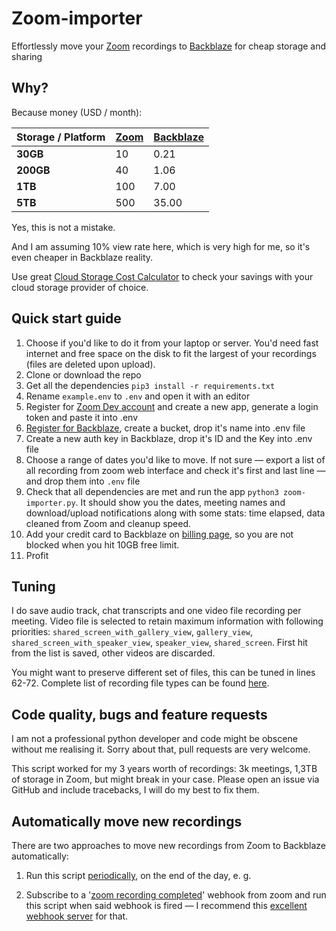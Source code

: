 # Zoom-importer

Effortlessly move your [Zoom](https://zoom.us) recordings to [Backblaze](https://www.backblaze.com/b2/cloud-storage.html) for cheap storage and sharing

## Why?

Because money (USD / month):

| Storage / Platform	|	[Zoom](https://zoom.us/buy?plan=pro&period=annual&from=cmr30&addon_period=annual&usageType=business)	|	[Backblaze](https://www.backblaze.com/b2/cloud-storage-pricing.html) |
| --------| ------ | -------|
| **30GB**	|	10	|	0.21 |
| **200GB**	|	40	|	1.06 |
| **1TB**	|	100	|	7.00 |
| **5TB**	|	500	|	35.00 |

Yes, this is not a mistake.

And I am assuming 10% view rate here, which is very high for me, so it's even cheaper in Backblaze reality.

Use great [Cloud Storage Cost Calculator](http://coststorage.com) to check your savings with your cloud storage provider of choice.

## Quick start guide

1. Choose if you'd like to do it from your laptop or server. You'd need fast internet and free space on the disk to fit the largest of your recordings (files are deleted upon upload).
1. Clone or download the repo 
2. Get all the dependencies `pip3 install -r requirements.txt`
3. Rename `example.env` to `.env` and open it with an editor
4. Register for [Zoom Dev account](https://developers.zoom.us) and create a new app, generate a login token and paste it into .env
5. [Register for Backblaze](https://www.backblaze.com/b2/sign-up.html), create a bucket, drop it's name into .env file
6. Create a new auth key in Backblaze, drop it's ID and the Key into .env file
7. Choose a range of dates you'd like to move. If not sure — export a list of all recording from zoom web interface and check it's first and last line — and drop them into `.env` file
8. Check that all dependencies are met and run the app `python3 zoom-importer.py`. It should show you the dates, meeting names and download/upload notifications along with some stats: time elapsed, data cleaned from Zoom and cleanup speed.
9. Add your credit card to Backblaze on [billing page](https://secure.backblaze.com/billing_card.htm), so you are not blocked when you hit 10GB free limit.
10. Profit

## Tuning

I do save audio track, chat transcripts and one video file recording per meeting. Video file is selected to retain maximum information with following priorities: `shared_screen_with_gallery_view`, `gallery_view`, `shared_screen_with_speaker_view`, `speaker_view`, `shared_screen`. First hit from the list is saved, other videos are discarded.

You might want to preserve different set of files, this can be tuned in lines 62-72. Complete list of recording file types can be found [here](https://marketplace.zoom.us/docs/api-reference/zoom-api/methods/#operation/recordingGet).

## Code quality, bugs and feature requests

I am not a professional python developer and code might be obscene without me realising it. Sorry about that, pull requests are very welcome.

This script worked for my 3 years worth of recordings: 3k meetings, 1,3TB of storage in Zoom, but might break in your case. Please open an issue via GitHub and include tracebacks, I will do my best to fix them.

## Automatically move new recordings 

There are two approaches to move new recordings from Zoom to Backblaze automatically:

1. Run this script [periodically](https://en.wikipedia.org/wiki/Cron), on the end of the day, e. g.

2. Subscribe to a '[zoom recording completed](https://marketplace.zoom.us/docs/guides/guides/managing-recordings/)' webhook from zoom and run this script when said webhook is fired — I recommend this [excellent webhook server](https://github.com/adnanh/webhook) for that.